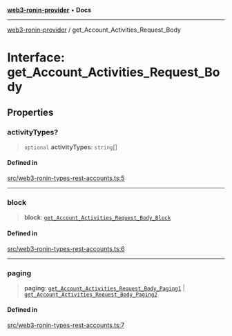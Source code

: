[**web3-ronin-provider**](../README.md) • **Docs**

***

[web3-ronin-provider](../globals.md) / get\_Account\_Activities\_Request\_Body

# Interface: get\_Account\_Activities\_Request\_Body

## Properties

### activityTypes?

> `optional` **activityTypes**: `string`[]

#### Defined in

[src/web3-ronin-types-rest-accounts.ts:5](https://github.com/chuacw/web3-ronin-provider/blob/8f8ec8edfaa82f0741161cc9ab238177f2999ade/src/web3-ronin-types-rest-accounts.ts#L5)

***

### block

> **block**: [`get_Account_Activities_Request_Body_Block`](get_Account_Activities_Request_Body_Block.md)

#### Defined in

[src/web3-ronin-types-rest-accounts.ts:6](https://github.com/chuacw/web3-ronin-provider/blob/8f8ec8edfaa82f0741161cc9ab238177f2999ade/src/web3-ronin-types-rest-accounts.ts#L6)

***

### paging

> **paging**: [`get_Account_Activities_Request_Body_Paging1`](get_Account_Activities_Request_Body_Paging1.md) \| [`get_Account_Activities_Request_Body_Paging2`](get_Account_Activities_Request_Body_Paging2.md)

#### Defined in

[src/web3-ronin-types-rest-accounts.ts:7](https://github.com/chuacw/web3-ronin-provider/blob/8f8ec8edfaa82f0741161cc9ab238177f2999ade/src/web3-ronin-types-rest-accounts.ts#L7)
